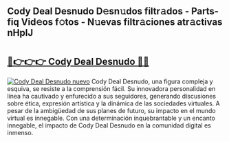 ## Cody Deal Desnudo D𝚎sn𝚞dos filtr𝚊dos - Parts-fiq Vid𝚎os f𝚘tos - N𝚞evas filtr𝚊ciones atr𝚊ctivas nHplJ

# <h2><a href="http://mb74xmm.tromn.icu/?c=Cody+Deal+Desnudo">🔗👉👉👉 Cody Deal Desnudo 🔗🔗</a></h2>

[![Cody Deal Desnudo nuevo](https://i.imgur.com/pEAQMta.gif)](http://mb74xmm.tromn.icu/?c=Cody+Deal+Desnudo)
Cody Deal Desnudo, una figura compleja y esquiva, se resiste a la comprensión fácil. Su innovadora personalidad en línea ha cautivado y enfurecido a sus seguidores, generando discusiones sobre ética, expresión artística y la dinámica de las sociedades virtuales. A pesar de la ambigüedad de sus planes de futuro, su impacto en el mundo virtual es innegable. Con una determinación inquebrantable y un encanto innegable, el impacto de Cody Deal Desnudo en la comunidad digital es inmenso.
